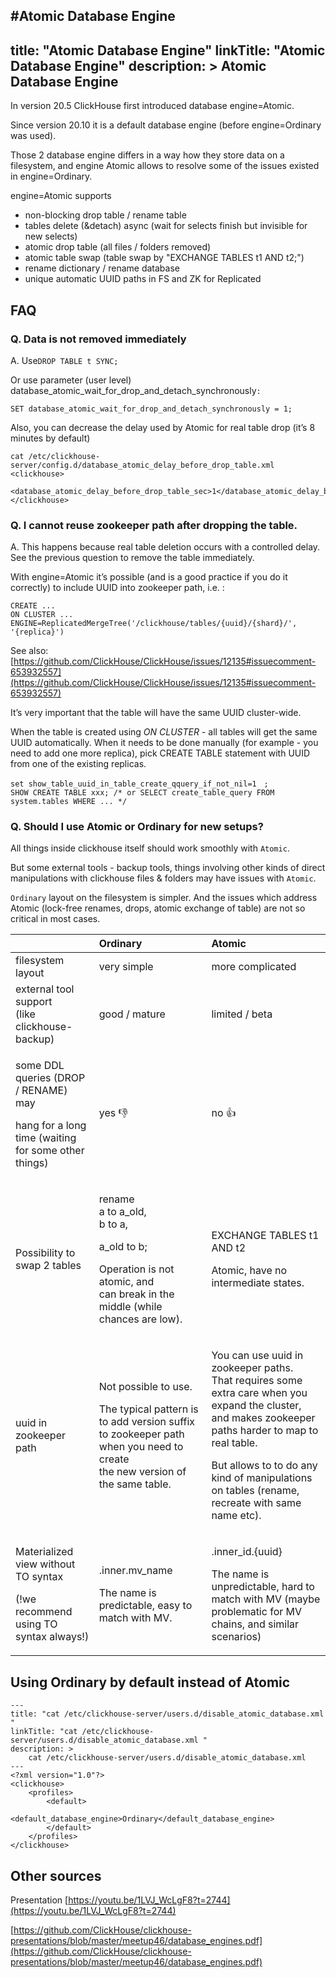 #Atomic Database Engine
---
title: "Atomic Database Engine"
linkTitle: "Atomic Database Engine"
description: >
    Atomic Database Engine
---
In version 20.5 ClickHouse first introduced database engine=Atomic.

Since version 20.10 it is a default database engine (before engine=Ordinary was used).

Those 2 database engine differs in a way how they store data on a filesystem, and engine Atomic allows to resolve some of the issues existed in engine=Ordinary.

engine=Atomic supports

* non-blocking drop table / rename table
* tables delete (&detach) async (wait for selects finish but invisible for new selects)
* atomic drop table (all files / folders removed)
* atomic table swap (table swap by "EXCHANGE TABLES t1 AND t2;")
* rename dictionary / rename database
* unique automatic UUID paths in FS and ZK for Replicated

## FAQ

### **Q. Data is not removed immediately**

A. Use`DROP TABLE t SYNC;`

Or use parameter (user level) database_atomic_wait_for_drop_and_detach_synchronously`:`

```
SET database_atomic_wait_for_drop_and_detach_synchronously = 1;
```

Also, you can decrease the delay used by Atomic for real table drop (it’s 8 minutes by default)

```
cat /etc/clickhouse-server/config.d/database_atomic_delay_before_drop_table.xml
<clickhouse>
    <database_atomic_delay_before_drop_table_sec>1</database_atomic_delay_before_drop_table_sec>
</clickhouse>
```

### **Q. I cannot reuse zookeeper path after dropping the table.**

A. This happens because real table deletion occurs with a controlled delay. See the previous question to remove the table immediately.

With engine=Atomic it’s possible (and is a good practice if you do it correctly) to include UUID into zookeeper path, i.e. :

```
CREATE ...
ON CLUSTER ...
ENGINE=ReplicatedMergeTree('/clickhouse/tables/{uuid}/{shard}/', '{replica}')
```

See also: [https://github.com/ClickHouse/ClickHouse/issues/12135#issuecomment-653932557](https://github.com/ClickHouse/ClickHouse/issues/12135#issuecomment-653932557)

It’s very important that the table will have the same UUID cluster-wide.

When the table is created using _ON CLUSTER_ - all tables will get the same UUID automatically.
When it needs to be done manually (for example - you need to add one more replica), pick CREATE TABLE statement with UUID from one of the existing replicas.

```
set show_table_uuid_in_table_create_qquery_if_not_nil=1　;
SHOW CREATE TABLE xxx; /* or SELECT create_table_query FROM system.tables WHERE ... */
```

### Q. Should I use Atomic or Ordinary for new setups?

All things inside clickhouse itself should work smoothly with `Atomic`.

But some external tools - backup tools, things involving other kinds of direct manipulations with clickhouse files & folders may have issues with `Atomic`.

`Ordinary` layout on the filesystem is simpler. And the issues which address Atomic (lock-free renames, drops, atomic exchange of table) are not so critical in most cases.

<table>
  <thead>
    <tr>
      <th style="text-align:left"></th>
      <th style="text-align:left">Ordinary</th>
      <th style="text-align:left">Atomic</th>
    </tr>
  </thead>
  <tbody>
    <tr>
      <td style="text-align:left">filesystem layout</td>
      <td style="text-align:left">very simple</td>
      <td style="text-align:left">more complicated</td>
    </tr>
    <tr>
      <td style="text-align:left">external tool support
        <br />(like clickhouse-backup)</td>
      <td style="text-align:left">good / mature</td>
      <td style="text-align:left">limited / beta</td>
    </tr>
    <tr>
      <td style="text-align:left">
        <p>some DDL queries (DROP / RENAME) may</p>
        <p>hang for a long time (waiting for some other things)</p>
      </td>
      <td style="text-align:left">yes &#x1F44E;</td>
      <td style="text-align:left">no &#x1F44D;</td>
    </tr>
    <tr>
      <td style="text-align:left">Possibility to swap 2 tables</td>
      <td style="text-align:left">
        <p>rename
          <br />a to a_old,
          <br />b to a,</p>
        <p>a_old to b;</p>
        <p>Operation is not atomic, and
          <br />can break in the middle (while chances are low).</p>
      </td>
      <td style="text-align:left">
        <p></p>
        <p>EXCHANGE TABLES t1 AND t2</p>
        <p>Atomic, have no intermediate states.</p>
      </td>
    </tr>
    <tr>
      <td style="text-align:left">uuid in zookeeper path</td>
      <td style="text-align:left">
        <p>Not possible to use.</p>
        <p>The typical pattern is to add version suffix to zookeeper path when you
          need to create
          <br />the new version of the same table.</p>
      </td>
      <td style="text-align:left">
        <p>You can use uuid in zookeeper paths.
          <br />That requires some extra care when you expand the cluster, and makes zookeeper
          paths harder to map to real table.</p>
        <p>But allows to to do any kind of manipulations on tables (rename, recreate
          with same name etc).</p>
      </td>
    </tr>
    <tr>
      <td style="text-align:left">
        <p>Materialized view without TO syntax</p>
        <p>(!we recommend using TO syntax always!)</p>
      </td>
      <td style="text-align:left">
        <p>.inner.mv_name</p>
        <p>The name is predictable, easy to match with MV.</p>
      </td>
      <td style="text-align:left">
        <p>.inner_id.{uuid}</p>
        <p>The name is unpredictable, hard to match with MV (maybe problematic for
          MV chains, and similar scenarios)</p>
      </td>
    </tr>
  </tbody>
</table>

## Using Ordinary by default instead of Atomic

```
---
title: "cat /etc/clickhouse-server/users.d/disable_atomic_database.xml "
linkTitle: "cat /etc/clickhouse-server/users.d/disable_atomic_database.xml "
description: >
    cat /etc/clickhouse-server/users.d/disable_atomic_database.xml
---
<?xml version="1.0"?>
<clickhouse>
    <profiles>
        <default>
            <default_database_engine>Ordinary</default_database_engine>
        </default>
    </profiles>
</clickhouse>
```

## Other sources

Presentation [https://youtu.be/1LVJ_WcLgF8?t=2744](https://youtu.be/1LVJ_WcLgF8?t=2744)

[https://github.com/ClickHouse/clickhouse-presentations/blob/master/meetup46/database_engines.pdf](https://github.com/ClickHouse/clickhouse-presentations/blob/master/meetup46/database_engines.pdf)
